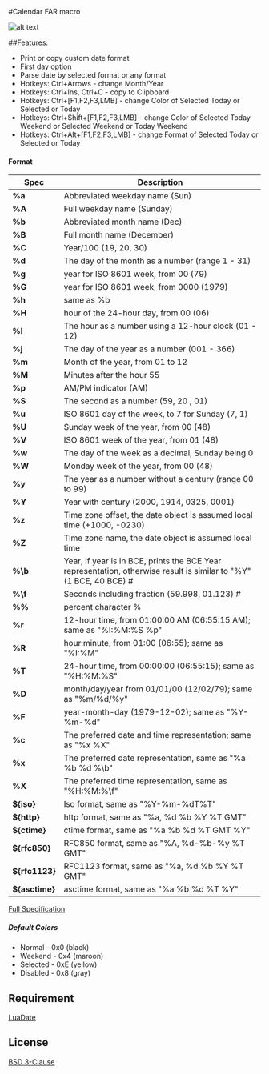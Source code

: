 #Calendar FAR macro

![alt text](http://i80.fastpic.ru/big/2016/0525/ac/3c1bfcb14666d9e697ba7e5edc4d40ac.png "Calendar")

##Features:

* Print or copy custom date format
* First day option
* Parse date by selected format or any format
* Hotkeys: Ctrl+Arrows - change Month/Year
* Hotkeys: Ctrl+Ins, Ctrl+C - copy to Clipboard
* Hotkeys: Ctrl+\[F1,F2,F3,LMB\] - change Color of Selected Today or Selected or Today 
* Hotkeys: Ctrl+Shift+\[F1,F2,F3,LMB\] - change Color of Selected Today Weekend or Selected Weekend or Today Weekend 
* Hotkeys: Ctrl+Alt+\[F1,F2,F3,LMB\] - change Format of Selected Today or Selected or Today 

#### Format
|Spec|Description|
|------|---|
|**%a**|Abbreviated weekday name (Sun)
|**%A**|Full weekday name (Sunday)
|**%b**|Abbreviated month name (Dec)
|**%B**|Full month name (December)
|**%C**|Year/100 (19, 20, 30)
|**%d**|The day of the month as a number (range 1 - 31)
|**%g**|year for ISO 8601 week, from 00 (79)
|**%G**|year for ISO 8601 week, from 0000 (1979)
|**%h**|same as %b
|**%H**|hour of the 24-hour day, from 00 (06)
|**%I**|The hour as a number using a 12-hour clock (01 - 12)
|**%j**|The day of the year as a number (001 - 366)
|**%m**|Month of the year, from 01 to 12
|**%M**|Minutes after the hour 55
|**%p**|AM/PM indicator (AM)
|**%S**|The second as a number (59, 20 , 01)
|**%u**|ISO 8601 day of the week, to 7 for Sunday (7, 1)
|**%U**|Sunday week of the year, from 00 (48)
|**%V**|ISO 8601 week of the year, from 01 (48)
|**%w**|The day of the week as a decimal, Sunday being 0
|**%W**|Monday week of the year, from 00 (48)
|**%y**|The year as a number without a century (range 00 to 99)
|**%Y**|Year with century (2000, 1914, 0325, 0001)
|**%z**|Time zone offset, the date object is assumed local time (+1000, -0230)
|**%Z**|Time zone name, the date object is assumed local time
|**%\b**|Year, if year is in BCE, prints the BCE Year representation, otherwise result is similar to "%Y" (1 BCE, 40 BCE) #
|**%\f**|Seconds including fraction (59.998, 01.123) #
|**%%**|percent character %
|**%r**|12-hour time, from 01:00:00 AM (06:55:15 AM); same as "%I:%M:%S %p"
|**%R**|hour:minute, from 01:00 (06:55); same as "%I:%M"
|**%T**|24-hour time, from 00:00:00 (06:55:15); same as "%H:%M:%S"
|**%D**|month/day/year from 01/01/00 (12/02/79); same as "%m/%d/%y"
|**%F**|year-month-day (1979-12-02); same as "%Y-%m-%d"
|**%c**|The preferred date and time representation; same as "%x %X"
|**%x**|The preferred date representation, same as "%a %b %d %\b"
|**%X**|The preferred time representation, same as "%H:%M:%\f"
|**${iso}**|Iso format, same as "%Y-%m-%dT%T"
|**${http}**|http format, same as "%a, %d %b %Y %T GMT"
|**${ctime}**|ctime format, same as "%a %b %d %T GMT %Y"
|**${rfc850}**|RFC850 format, same as "%A, %d-%b-%y %T GMT"
|**${rfc1123}**|RFC1123 format, same as "%a, %d %b %Y %T GMT"
|**${asctime}**|asctime format, same as "%a %b %d %T %Y"

[Full Specification](https://tieske.github.io/date/)

##### Default Colors
* Normal - 0x0 (black)
* Weekend - 0x4 (maroon)
* Selected - 0xE (yellow)
* Disabled - 0x8 (gray)

## Requirement

[LuaDate](https://github.com/Tieske/date/)

## License

[BSD 3-Clause](https://opensource.org/licenses/BSD-3-Clause)

